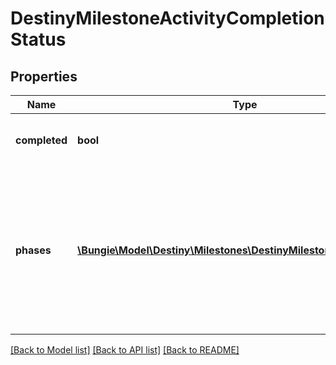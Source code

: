 # DestinyMilestoneActivityCompletionStatus

## Properties
Name | Type | Description | Notes
------------ | ------------- | ------------- | -------------
**completed** | **bool** | If the activity has been \&quot;completed\&quot;, that information will be returned here. | [optional] 
**phases** | [**\Bungie\Model\Destiny\Milestones\DestinyMilestoneActivityPhase[]**](DestinyMilestoneActivityPhase.md) | If the Activity has discrete \&quot;phases\&quot; that we can track, that info will be here. Otherwise, this value will be NULL. Note that this is a list and not a dictionary: the order implies the ascending order of phases or progression in this activity. | [optional] 

[[Back to Model list]](../README.md#documentation-for-models) [[Back to API list]](../README.md#documentation-for-api-endpoints) [[Back to README]](../README.md)


